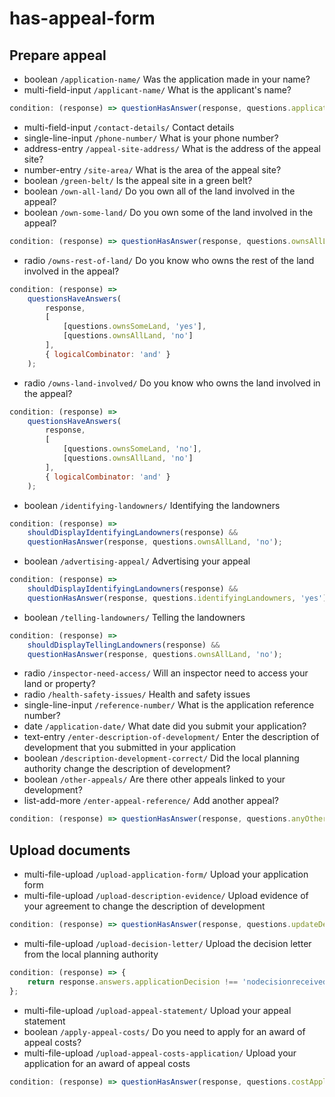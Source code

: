 # has-appeal-form

## Prepare appeal

- boolean `/application-name/` Was the application made in your name?
- multi-field-input `/applicant-name/` What is the applicant's name?

```js
condition: (response) => questionHasAnswer(response, questions.applicationName, 'no');
```

- multi-field-input `/contact-details/` Contact details
- single-line-input `/phone-number/` What is your phone number?
- address-entry `/appeal-site-address/` What is the address of the appeal site?
- number-entry `/site-area/` What is the area of the appeal site?
- boolean `/green-belt/` Is the appeal site in a green belt?
- boolean `/own-all-land/` Do you own all of the land involved in the appeal?
- boolean `/own-some-land/` Do you own some of the land involved in the appeal?

```js
condition: (response) => questionHasAnswer(response, questions.ownsAllLand, 'no');
```

- radio `/owns-rest-of-land/` Do you know who owns the rest of the land involved in the appeal?

```js
condition: (response) =>
	questionsHaveAnswers(
		response,
		[
			[questions.ownsSomeLand, 'yes'],
			[questions.ownsAllLand, 'no']
		],
		{ logicalCombinator: 'and' }
	);
```

- radio `/owns-land-involved/` Do you know who owns the land involved in the appeal?

```js
condition: (response) =>
	questionsHaveAnswers(
		response,
		[
			[questions.ownsSomeLand, 'no'],
			[questions.ownsAllLand, 'no']
		],
		{ logicalCombinator: 'and' }
	);
```

- boolean `/identifying-landowners/` Identifying the landowners

```js
condition: (response) =>
	shouldDisplayIdentifyingLandowners(response) &&
	questionHasAnswer(response, questions.ownsAllLand, 'no');
```

- boolean `/advertising-appeal/` Advertising your appeal

```js
condition: (response) =>
	shouldDisplayIdentifyingLandowners(response) &&
	questionHasAnswer(response, questions.identifyingLandowners, 'yes');
```

- boolean `/telling-landowners/` Telling the landowners

```js
condition: (response) =>
	shouldDisplayTellingLandowners(response) &&
	questionHasAnswer(response, questions.ownsAllLand, 'no');
```

- radio `/inspector-need-access/` Will an inspector need to access your land or property?
- radio `/health-safety-issues/` Health and safety issues
- single-line-input `/reference-number/` What is the application reference number?
- date `/application-date/` What date did you submit your application?
- text-entry `/enter-description-of-development/` Enter the description of development that you submitted in your application
- boolean `/description-development-correct/` Did the local planning authority change the description of development?
- boolean `/other-appeals/` Are there other appeals linked to your development?
- list-add-more `/enter-appeal-reference/` Add another appeal?

```js
condition: (response) => questionHasAnswer(response, questions.anyOtherAppeals, 'yes');
```

## Upload documents

- multi-file-upload `/upload-application-form/` Upload your application form
- multi-file-upload `/upload-description-evidence/` Upload evidence of your agreement to change the description of development

```js
condition: (response) => questionHasAnswer(response, questions.updateDevelopmentDescription, 'yes');
```

- multi-file-upload `/upload-decision-letter/` Upload the decision letter from the local planning authority

```js
condition: (response) => {
	return response.answers.applicationDecision !== 'nodecisionreceived';
};
```

- multi-file-upload `/upload-appeal-statement/` Upload your appeal statement
- boolean `/apply-appeal-costs/` Do you need to apply for an award of appeal costs?
- multi-file-upload `/upload-appeal-costs-application/` Upload your application for an award of appeal costs

```js
condition: (response) => questionHasAnswer(response, questions.costApplication, 'yes');
```

